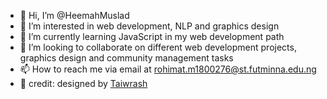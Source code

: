 + 👋 Hi, I’m @HeemahMuslad
+ 👀 I’m interested in web development, NLP and graphics design
+ 🌱 I’m currently learning JavaScript in my web development path
+ 💞️ I’m looking to collaborate on different web development projects, graphics design and community management tasks
+ 📫 How to reach me via email at rohimat.m1800276@st.futminna.edu.ng
+ 👀 credit: designed by [Taiwrash](https://github.com/Taiwrash)
<!---
HeemahMuslad/HeemahMuslad is a ✨ special ✨ repository because its `README.md` (this file) appears on your GitHub profile.
You can click the Preview link to take a look at your changes.
--->
